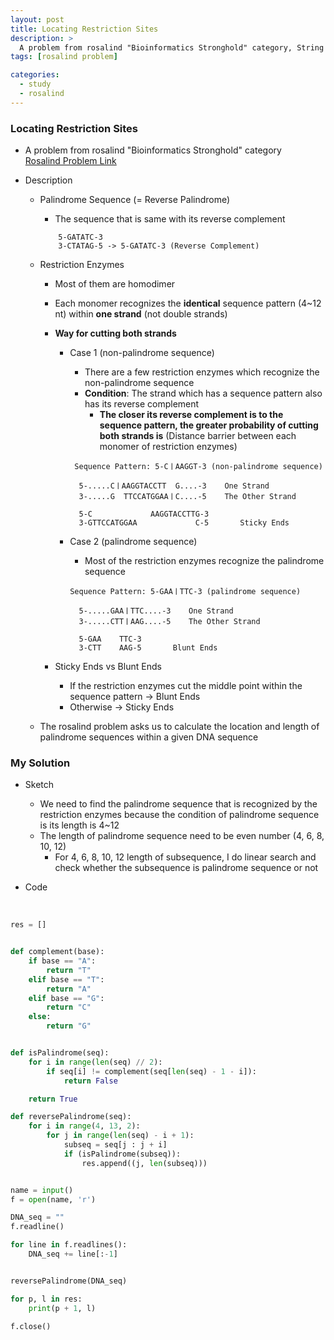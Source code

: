 ```yaml
---
layout: post
title: Locating Restriction Sites
description: >
  A problem from rosalind "Bioinformatics Stronghold" category, String Algorithm
tags: [rosalind problem]

categories:
  - study
  - rosalind
---
```

### Locating Restriction Sites
* A problem from rosalind "Bioinformatics Stronghold" category<br>
[Rosalind Problem Link](https://rosalind.info/problems/revp/)

* Description
  * Palindrome Sequence (= Reverse Palindrome)
    * The sequence that is same with its reverse complement

    ~~~
        5-GATATC-3
        3-CTATAG-5 -> 5-GATATC-3 (Reverse Complement)

    ~~~
  * Restriction Enzymes
    * Most of them are homodimer
    * Each monomer recognizes the **identical** sequence pattern (4~12 nt) within **one strand** (not double strands)
    * **Way for cutting both strands**
      * Case 1 (non-palindrome sequence)
        * There are a few restriction enzymes which recognize the non-palindrome sequence
        * **Condition**: The strand which has a sequence pattern also has its reverse complement
          * **The closer its reverse complement is to the sequence pattern, the greater probability of cutting both strands is** (Distance barrier between each monomer of restriction enzymes)

        ~~~
         Sequence Pattern: 5-CㅣAAGGT-3 (non-palindrome sequence)

          5-.....CㅣAAGGTACCTT  G....-3    One Strand
          3-.....G  TTCCATGGAAㅣC....-5    The Other Strand

          5-C             AAGGTACCTTG-3
          3-GTTCCATGGAA             C-5       Sticky Ends
        ~~~

      * Case 2 (palindrome sequence)
        * Most of the restriction enzymes recognize the palindrome sequence

        ~~~
        Sequence Pattern: 5-GAAㅣTTC-3 (palindrome sequence)

          5-.....GAAㅣTTC....-3    One Strand
          3-.....CTTㅣAAG....-5    The Other Strand

          5-GAA    TTC-3
          3-CTT    AAG-5       Blunt Ends  
        ~~~

    * Sticky Ends vs Blunt Ends
      * If the restriction enzymes cut the middle point within the sequence pattern -> Blunt Ends
      * Otherwise -> Sticky Ends
  * The rosalind problem asks us to calculate the location and length of palindrome sequences within a given DNA sequence    

### My Solution
* Sketch
  * We need to find the palindrome sequence that is recognized by the restriction enzymes because the condition of palindrome sequence is its length is 4~12
  * The length of palindrome sequence need to be even number (4, 6, 8, 10, 12)
    * For 4, 6, 8, 10, 12 length of subsequence, I do linear search and check whether the subsequence is palindrome sequence or not

* Code

<br>

~~~python
res = []


def complement(base):
    if base == "A":
        return "T"
    elif base == "T":
        return "A"
    elif base == "G":
        return "C"
    else:
        return "G"


def isPalindrome(seq):
    for i in range(len(seq) // 2):
        if seq[i] != complement(seq[len(seq) - 1 - i]):
            return False

    return True

def reversePalindrome(seq):
    for i in range(4, 13, 2):
        for j in range(len(seq) - i + 1):
            subseq = seq[j : j + i]
            if (isPalindrome(subseq)):
                res.append((j, len(subseq)))


name = input()
f = open(name, 'r')

DNA_seq = ""
f.readline()

for line in f.readlines():
    DNA_seq += line[:-1]


reversePalindrome(DNA_seq)

for p, l in res:
    print(p + 1, l)

f.close()
~~~
